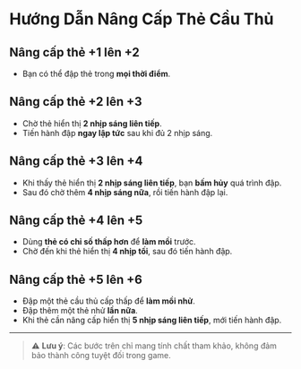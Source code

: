 # Hướng Dẫn Nâng Cấp Thẻ Cầu Thủ

## Nâng cấp thẻ +1 lên +2
- Bạn có thể đập thẻ trong **mọi thời điểm**.

## Nâng cấp thẻ +2 lên +3
- Chờ thẻ hiển thị **2 nhịp sáng liên tiếp**.
- Tiến hành đập **ngay lập tức** sau khi đủ 2 nhịp sáng.

## Nâng cấp thẻ +3 lên +4
- Khi thấy thẻ hiển thị **2 nhịp sáng liên tiếp**, bạn **bấm hủy** quá trình đập.
- Sau đó chờ thêm **4 nhịp sáng nữa**, rồi tiến hành đập lại.

## Nâng cấp thẻ +4 lên +5
- Dùng **thẻ có chỉ số thấp hơn** để **làm mồi** trước.
- Chờ đến khi thẻ hiển thị **4 nhịp tối**, sau đó tiến hành đập.

## Nâng cấp thẻ +5 lên +6
- Đập một thẻ cầu thủ cấp thấp để **làm mồi nhử**.
- Đập thêm một thẻ nhử **lần nữa**.
- Khi thẻ cần nâng cấp hiển thị **5 nhịp sáng liên tiếp**, mới tiến hành đập.

---

> ⚠️ **Lưu ý**: Các bước trên chỉ mang tính chất tham khảo, không đảm bảo thành công tuyệt đối trong game.
